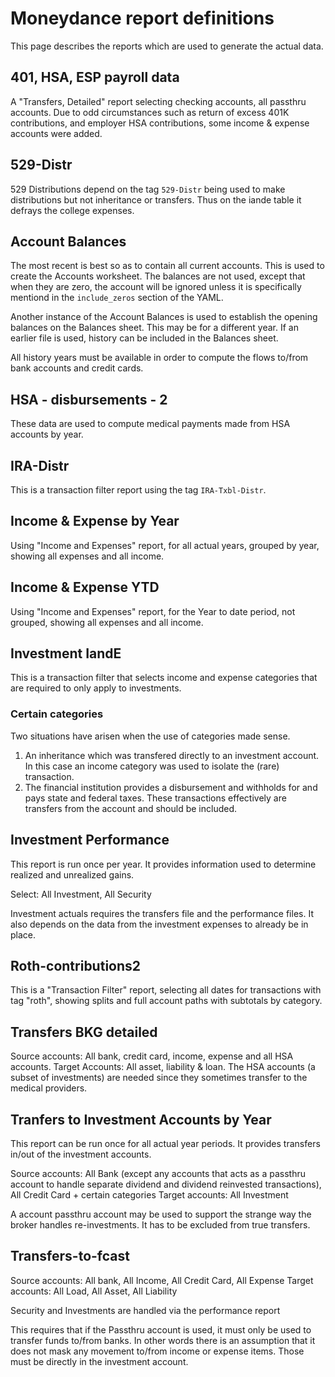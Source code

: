 # Moneydance report definitions

This page describes the reports which are used to generate the actual data.

## 401, HSA, ESP payroll data

A "Transfers, Detailed" report selecting checking accounts, all passthru accounts.  Due to odd circumstances such as return of excess 401K contributions, and employer HSA contributions, some income & expense accounts were added.

## 529-Distr

529 Distributions depend on the tag `529-Distr` being used to make distributions but not inheritance or transfers.  Thus on the iande table it defrays the college expenses.

## Account Balances

The most recent is best so as to contain all current accounts. This is used to create the Accounts worksheet.  The balances are not used, except that when they are zero, the account will be ignored unless it is specifically mentiond in the `include_zeros` section of the YAML.

Another instance of the Account Balances is used to establish the opening balances on the Balances sheet. This may be for a different year.  If an earlier file is used, history can be included in the Balances sheet.

All history years must be available in order to compute the flows to/from bank accounts and credit cards.

## HSA - disbursements - 2

These data are used to compute medical payments made from HSA accounts by year.

## IRA-Distr

This is a transaction filter report using the tag `IRA-Txbl-Distr`.

## Income & Expense by Year

Using "Income and Expenses" report, for all actual years, grouped by year, showing all expenses and all income.

## Income & Expense YTD

Using "Income and Expenses" report, for the Year to date period, not grouped, showing all expenses and all income.

## Investment IandE

This is a transaction filter that selects income and expense categories that are required to only apply to investments.

### Certain categories

Two situations have arisen when the use of categories made sense.

1. An inheritance which was transfered directly to an investment account.  In this case an income category was used to isolate the (rare) transaction.
1. The financial institution provides a disbursement and withholds for and pays state and federal taxes.  These transactions effectively are transfers from the account and should be included.

## Investment Performance

This report is run once per year. It provides information used to determine realized and unrealized gains.

Select: All Investment, All Security

Investment actuals requires the transfers file and the performance files. It also depends on the data from the investment expenses to already be in place.

## Roth-contributions2

This is a "Transaction Filter" report, selecting all dates for transactions with tag "roth", showing splits and full account paths with subtotals by category.

## Transfers BKG detailed

Source accounts: All bank, credit card, income, expense and all HSA accounts. Target Accounts: All asset, liability & loan. The HSA accounts (a subset of investments) are needed since they sometimes transfer to the medical providers.

## Tranfers to Investment Accounts by Year

This report can be run once for all actual year periods.  It provides transfers in/out of the investment accounts.

Source accounts: All Bank (except any accounts that acts as a passthru account to handle separate dividend and dividend reinvested transactions), All Credit Card + certain categories
Target accounts: All Investment

A account passthru account may be used to support the strange way the broker handles re-investments.  It has to be excluded from true transfers.

## Transfers-to-fcast

Source accounts: All bank, All Income, All Credit Card, All Expense
Target accounts: All Load, All Asset, All Liability

Security and Investments are handled via the performance report

This requires that if the Passthru account is used, it must only be used to transfer funds to/from banks.  In other words there is an assumption that it does not mask any movement to/from income or expense items.  Those must be directly in the investment account.







